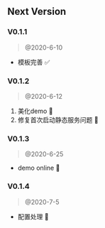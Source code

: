 
## Next Version


### V0.1.1

>  @2020-6-10

* 模板完善  ✅


### V0.1.2

>  @2020-6-12

1. 美化demo 🔱
2. 修复首次启动静态服务问题 📌


### V0.1.3

>  @2020-6-25

* demo online 🐙


### V0.1.4

>  @2020-7-5

* 配置处理 🚥




























